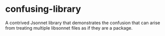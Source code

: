 # confusing-library
A contrived Jsonnet library that demonstrates the confusion that can arise from treating multiple libsonnet files as if they are a package.
